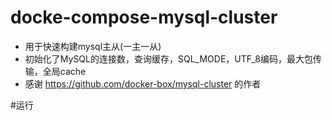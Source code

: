 # docke-compose-mysql-cluster
- 用于快速构建mysql主从(一主一从)
- 初始化了MySQL的连接数，查询缓存，SQL_MODE，UTF_8编码，最大包传输，全局cache
- 感谢 https://github.com/docker-box/mysql-cluster 的作者 

#运行
```sh

```

